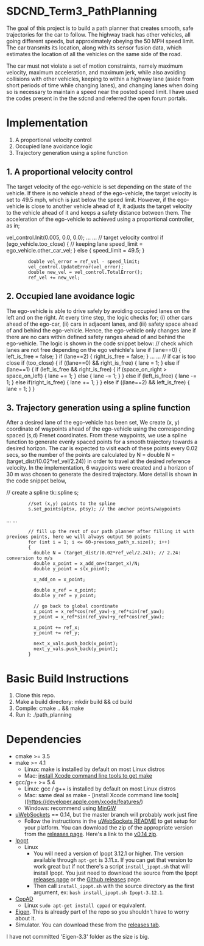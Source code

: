 # SDCND_Term3_PathPlanning
The goal of this project is to build a path planner that creates smooth, safe trajectories for the car to follow. The highway track has other vehicles, all going different speeds, but approximately obeying the 50 MPH speed limit.
The car transmits its location, along with its sensor fusion data, which estimates the location of all the vehicles on the same side of the road.

The car must not violate a set of motion constraints, namely maximum velocity, maximum acceleration, and maximum jerk, while also avoiding collisions with other vehicles, keeping to within a highway lane (aside from short periods of time while changing lanes), and changing lanes when doing so is necessary to maintain a speed near the posted speed limit.
I have used the codes present in the the sdcnd and referred the open forum portals.

# Implementation
1. A proportional velocity control
2. Occupied lane avoidance logic
3. Trajectory generation using a spline function

## 1. A proportional velocity control
The target velocity of the ego-vehicle is set depending on the state of the vehicle. If there is no vehicle ahead of the ego-vehicle, the target velocity is set to 49.5 mph, which is just below the speed limit. However, if the ego-vehicle is close to another vehicle ahead of it, it adjusts the target velocity to the vehicle ahead of it and keeps a safety distance between them. The acceleration of the ego-vehicle to achieved using a proportional controller, as in;

  vel_control.Init(0.005, 0.0, 0.0);
...
...
            // target velocity control
            if (ego_vehicle.too_close)
            {
              // keeping lane
              speed_limit = ego_vehicle.other_car_vel;
            } else {
              speed_limit = 49.5;
            }

            double vel_error = ref_vel - speed_limit;
            vel_control.UpdateError(vel_error);
            double new_vel = vel_control.TotalError();
            ref_vel += new_vel;
            
 
 ## 2. Occupied lane avoidance logic
 The ego-vehicle is able to drive safely by avoiding occupied lanes on the left and on the right. At every time step, the logic checks for; (i) other cars ahead of the ego-car, (ii) cars in adjacent lanes, and (iii) safety space ahead of and behind the ego-vehicle. Hence, the ego-vehicle only changes lane if there are no cars within defined safety ranges ahead of and behind the ego-vehicle. The logic is shown in the code snippet below:
// check which lanes are not free depending on the ego vehichle's lane
  if (lane==0)
  {
    left_is_free = false;
  }
  if (lane==2)
  {
    right_is_free = false;
  }
...
...
    // if car is too close
    if (too_close) 
    {
      if ((lane==0) && right_is_free)
      {
          lane = 1;
      }
      else if (lane==1)
      {
        if (left_is_free && right_is_free)
        {
          if (space_on_right > space_on_left)
          {
            lane += 1;
          } else {
            lane -= 1;
          }
        } else if (left_is_free) { 
          lane -= 1;
        } else if(right_is_free) {
          lane += 1;
        }
      }
      else if ((lane==2) && left_is_free)
      {
          lane = 1;
      }
    }
    
  
 
 ## 3. Trajectory generation using a spline function
 After a desired lane of the ego-vehicle has been set, We create (x, y) coordinate of waypoints ahead of the ego-vehicle using the corresponding spaced (s,d) Frenet coordinates. From these waypoints, we use a spline function to generate evenly spaced points for a smooth trajectory towards a desired horizon. The car is expected to visit each of these points every 0.02 secs, so the number of the points are calculated by N = double N = (target_dist/(0.02*ref_vel/2.24)) in order to travel at the desired reference velocity. In the implementation, 6 waypoints were created and a horizon of 30 m was chosen to generate the desired trajectory. More detail is shown in the code snippet below,
 
 // create a spline
            tk::spline s;

            //set (x,y) points to the spline
            s.set_points(ptsx, ptsy); // the anchor points/waypoints

...
...

            // fill up the rest of our path planner after filling it with previous points, here we will always output 50 points
            for (int i = 1; i <= 60-previous_path_x.size(); i++)
            {
              double N = (target_dist/(0.02*ref_vel/2.24)); // 2.24: conversion to m/s
              double x_point = x_add_on+(target_x)/N;
              double y_point = s(x_point);

              x_add_on = x_point;

              double x_ref = x_point;
              double y_ref = y_point;

              // go back to global coordinate
              x_point = x_ref*cos(ref_yaw)-y_ref*sin(ref_yaw);
              y_point = x_ref*sin(ref_yaw)+y_ref*cos(ref_yaw);

              x_point += ref_x;
              y_point += ref_y;

              next_x_vals.push_back(x_point);
              next_y_vals.push_back(y_point);
            }
            
      
# Basic Build Instructions
1. Clone this repo.
2. Make a build directory: mkdir build && cd build
3. Compile: cmake .. && make
4. Run it: ./path_planning

# Dependencies
* cmake >= 3.5
* make >= 4.1
  * Linux: make is installed by default on most Linux distros
  * Mac: [install Xcode command line tools to get make](https://developer.apple.com/xcode/features/)
* gcc/g++ >= 5.4
  * Linux: gcc / g++ is installed by default on most Linux distros
  * Mac: same deal as make - [install Xcode command line tools]((https://developer.apple.com/xcode/features/)
  * Windows: recommend using [MinGW](http://www.mingw.org/)
* [uWebSockets](https://github.com/uWebSockets/uWebSockets) == 0.14, but the master branch will probably work just fine
  * Follow the instructions in the [uWebSockets README](https://github.com/uWebSockets/uWebSockets/blob/master/README.md) to get setup for your platform. You can download the zip of the appropriate version from the [releases page](https://github.com/uWebSockets/uWebSockets/releases). Here's a link to the [v0.14 zip](https://github.com/uWebSockets/uWebSockets/archive/v0.14.0.zip).
* [Ipopt](https://projects.coin-or.org/Ipopt)
  * Linux
    * You will need a version of Ipopt 3.12.1 or higher. The version available through `apt-get` is 3.11.x. If you can get that version to work great but if not there's a script `install_ipopt.sh` that will install Ipopt. You just need to download the source from the Ipopt [releases page](https://www.coin-or.org/download/source/Ipopt/) or the [Github releases](https://github.com/coin-or/Ipopt/releases) page.
    * Then call `install_ipopt.sh` with the source directory as the first argument, ex: `bash install_ipopt.sh Ipopt-3.12.1`. 
* [CppAD](https://www.coin-or.org/CppAD/)
  * Linux `sudo apt-get install cppad` or equivalent.
* [Eigen](http://eigen.tuxfamily.org/index.php?title=Main_Page). This is already part of the repo so you shouldn't have to worry about it.
* Simulator. You can download these from the [releases tab](https://github.com/udacity/self-driving-car-sim/releases/tag/T3_v1.2).


I have not committed 'Eigen-3.3' folder as the size is big.
